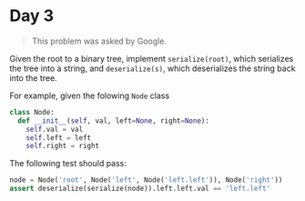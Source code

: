 # Day 3

> This problem was asked by Google.

Given the root to a binary tree, implement `serialize(root)`,
which serializes the tree into a string, and `deserialize(s)`, which deserializes the string back into the tree.

For example, given the folowing `Node` class
```python
class Node:
  def __init__(self, val, left=None, right=None):
    self.val = val
    self.left = left
    self.right = right
```

The following test should pass:
```python
node = Node('root', Node('left', Node('left.left')), Node('right'))
assert deserialize(serialize(node)).left.left.val == 'left.left'
```
